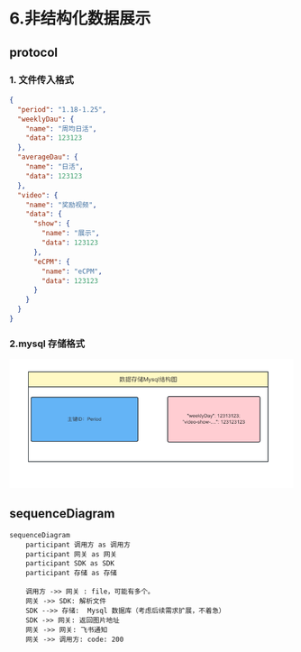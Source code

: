 # 6.非结构化数据展示

## protocol

### 1. 文件传入格式

```json
{
  "period": "1.18-1.25",
  "weeklyDau": {
    "name": "周均日活",
    "data": 123123
  },
  "averageDau": {
    "name": "日活",
    "data": 123123
  },
  "video": {
    "name": "奖励视频",
    "data": {
      "show": {
        "name": "展示",
        "data": 123123
      },
      "eCPM": {
        "name": "eCPM",
        "data": 123123
      }
    }
  }
}
```

### 2.mysql 存储格式

![Alt text](image-1.png)

## sequenceDiagram

```mermaid
sequenceDiagram
    participant 调用方 as 调用方
    participant 网关 as 网关
    participant SDK as SDK
    participant 存储 as 存储

    调用方 ->> 网关 : file，可能有多个。
    网关 ->> SDK: 解析文件
    SDK -->> 存储:  Mysql 数据库（考虑后续需求扩展，不着急）
    SDK ->> 网关: 返回图片地址
    网关 ->> 网关: 飞书通知
    网关 ->> 调用方: code: 200

```
